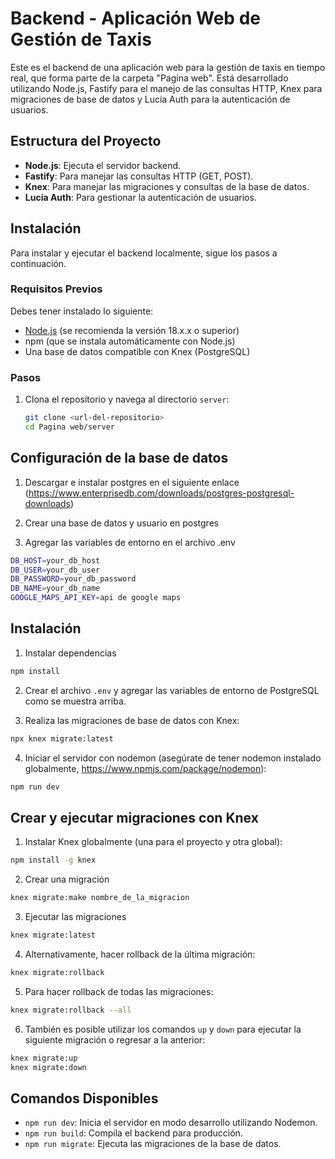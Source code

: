 # Backend - Aplicación Web de Gestión de Taxis

Este es el backend de una aplicación web para la gestión de taxis en tiempo real, que forma parte de la carpeta "Pagina web". Está desarrollado utilizando Node.js, Fastify para el manejo de las consultas HTTP, Knex para migraciones de base de datos y Lucia Auth para la autenticación de usuarios.

## Estructura del Proyecto

- **Node.js**: Ejecuta el servidor backend.
- **Fastify**: Para manejar las consultas HTTP (GET, POST).
- **Knex**: Para manejar las migraciones y consultas de la base de datos.
- **Lucia Auth**: Para gestionar la autenticación de usuarios.

## Instalación

Para instalar y ejecutar el backend localmente, sigue los pasos a continuación.

### Requisitos Previos

Debes tener instalado lo siguiente:

- [Node.js](https://nodejs.org/) (se recomienda la versión 18.x.x o superior)
- npm (que se instala automáticamente con Node.js)
- Una base de datos compatible con Knex (PostgreSQL)

### Pasos

1. Clona el repositorio y navega al directorio `server`:
   ```bash
   git clone <url-del-repositorio>
   cd Pagina web/server
   ```


## Configuración de la base de datos

1. Descargar e instalar postgres en el siguiente enlace (https://www.enterprisedb.com/downloads/postgres-postgresql-downloads)

2. Crear una base de datos y usuario en postgres

3. Agregar las variables de entorno en el archivo .env

```bash
DB_HOST=your_db_host
DB_USER=your_db_user
DB_PASSWORD=your_db_password
DB_NAME=your_db_name
GOOGLE_MAPS_API_KEY=api de google maps
```

## Instalación

1. Instalar dependencias

```bash
npm install
```
2. Crear el archivo `.env` y agregar las variables de entorno de PostgreSQL como se muestra arriba.

3. Realiza las migraciones de base de datos con Knex:

```bash
npx knex migrate:latest
```
4. Iniciar el servidor con nodemon (asegúrate de tener nodemon instalado globalmente, https://www.npmjs.com/package/nodemon):

```bash
npm run dev
```


## Crear y ejecutar migraciones con Knex

1. Instalar Knex globalmente (una para el proyecto y otra global):

```bash
npm install -g knex
```

2. Crear una migración

```bash
knex migrate:make nombre_de_la_migracion
```

3. Ejecutar las migraciones

```bash
knex migrate:latest
```

4. Alternativamente, hacer rollback de la última migración:

```bash
knex migrate:rollback
```


5. Para hacer rollback de todas las migraciones:

```bash
knex migrate:rollback --all
```


6. También es posible utilizar los comandos `up` y `down` para ejecutar la siguiente migración o regresar a la anterior:

```bash
knex migrate:up
knex migrate:down
```

## Comandos Disponibles 

- `npm run dev`: Inicia el servidor en modo desarrollo utilizando Nodemon.
- `npm run build`: Compila el backend para producción.
- `npm run migrate`: Ejecuta las migraciones de la base de datos.
